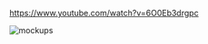 
https://www.youtube.com/watch?v=6O0Eb3drgpc

![mockups](https://github.com/devmrobot/Swiper-Slider-React/blob/main/mockups.jpg)
